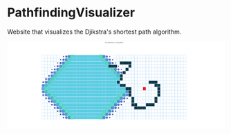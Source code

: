 # PathfindingVisualizer

Website that visualizes the Djikstra's shortest path algorithm.

![alt text](https://github.com/pujithvi/PathfindingVisualizer/blob/main/pathvis.png?raw=true)

